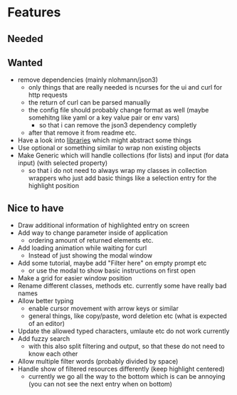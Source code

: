 # Features

## Needed

## Wanted
- remove dependencies (mainly nlohmann/json3)
  - only things that are really needed is ncurses for the ui and curl for http requests
  - the return of curl can be parsed manually
  - the config file should probably change format as well (maybe somehitng like yaml or a key value pair or env vars)
    - so that i can remove the json3 dependency completly
  - after that remove it from readme etc.
- Have a look into [libraries](https://tldp.org/HOWTO/NCURSES-Programming-HOWTO/) which might abstract some things
- Use optional or something similar to wrap non existing objects
- Make Generic which will handle collections (for lists) and input (for data input) (with selected property)
  - so that i do not need to always wrap my classes in collection wrappers who just add basic things like a selection entry for the highlight position

## Nice to have
- Draw additional information of highlighted entry on screen
- Add way to change parameter inside of application
  - ordering amount of returned elements etc.
- Add loading animation while waiting for curl
  - Instead of just showing the modal window
- Add some tutorial, maybe add "Filter here" on empty prompt etc
  - or use the modal to show basic instructions on first open
- Make a grid for easier window position
- Rename different classes, methods etc. currently some have really bad names
- Allow better typing
  - enable cursor movement with arrow keys or similar
  - general things, like copy/paste, word deletion etc (what is expected of an editor)
- Update the allowed typed characters, umlaute etc do not work currently
- Add fuzzy search
  - with this also split filtering and output, so that these do not need to know each other
- Allow multiple filter words (probably divided by space)
- Handle show of filtered resources differently (keep highlight centered)
  - currently we go all the way to the bottom which is can be annoying (you can not see the next entry when on bottom)
